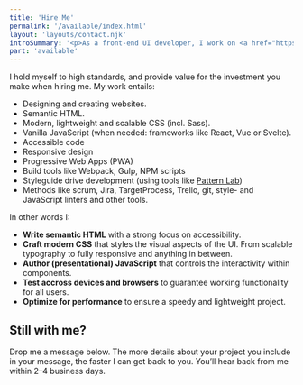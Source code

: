 ```yaml
---
title: 'Hire Me'
permalink: '/available/index.html'
layout: 'layouts/contact.njk'
introSummary: '<p>As a front-end UI developer, I work on <a href="https://bradfrost.com/blog/post/frontend-design">the front-end of the front-end</a>. That means I create HTML, CSS, and presentational JavaScript code that makes up a user interface.</p><p>Currently I’m available for long-term projects, consultancy & performance audits.</p>'
part: 'available'
---
```


I hold myself to high standards, and provide value for the investment you make when hiring me. My work entails:

- Designing and creating websites.
- Semantic HTML.
- Modern, lightweight and scalable CSS (incl. Sass).
- Vanilla JavaScript (when needed: frameworks like React, Vue or Svelte).
- Accessible code
- Responsive design
- Progressive Web Apps (PWA)
- Build tools like Webpack, Gulp, NPM scripts
- Styleguide drive development (using tools like [Pattern Lab](https://patternlab.io/))
- Methods like scrum, Jira, TargetProcess, Trello, git, style- and JavaScript linters and other tools.

In other words I:

- **Write semantic HTML** with a strong focus on accessibility.
- **Craft modern CSS** that styles the visual aspects of the UI. From scalable typography to fully responsive and anything in between.
- **Author (presentational) JavaScript** that controls the interactivity within components.
- **Test accross devices and browsers**  to guarantee working functionality for all users.
- **Optimize for performance** to ensure a speedy and lightweight project.

<!-- ## Company details
**bram.is** is registered in the Dutch Chamber of Commerce under number XXXXXXXX. VAT number: NLXXXXXXXXXXXX. -->

## Still with me?
Drop me a message below. The more details about your project you include in your message, the faster I can get back to you. You’ll hear back from me within 2–4 business days.
